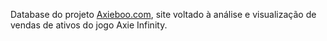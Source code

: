 Database do projeto <a href="https://www.axieboo.com/" target="_blank">Axieboo.com</a>, site voltado à análise e visualização de vendas de ativos do jogo Axie Infinity.

